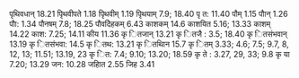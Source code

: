 पृथिवधान् 18.21 पृिथवीपते 1.18 पृिथवीम् 1.19 पृिथयाम् 7.9; 18.40 पृ त: 11.40 पौम् 1.15 पौान् 1.26 पौा: 1.34 पौनषम् 7.8; 18.25 पौवदेिहकम् 6.43 काशकम् 14.6 काशयित 5.16; 13.33 काशम् 14.22 काश: 7.25; 14.11 कीय 11.36 कृ ितजान् 13.21 कृ ितजै : 3.5; 18.40 कृ ितसंभवान् 13.19 कृ ितसंभवा: 14.5 कृ ितथ: 13.21 कृ ितथािन 15.7 कृ ितम् 3.33; 4.6; 7.5; 9.7, 8, 12, 13; 11.51; 13.19, 23 कृ ित: 7.4; 9.10; 13.20; 18.59 कृ ते : 3.27, 29, 33; 9.8 कृ या 7.20; 13.29 जन: 10.28 जहाित 2.55 जिह 3.41
